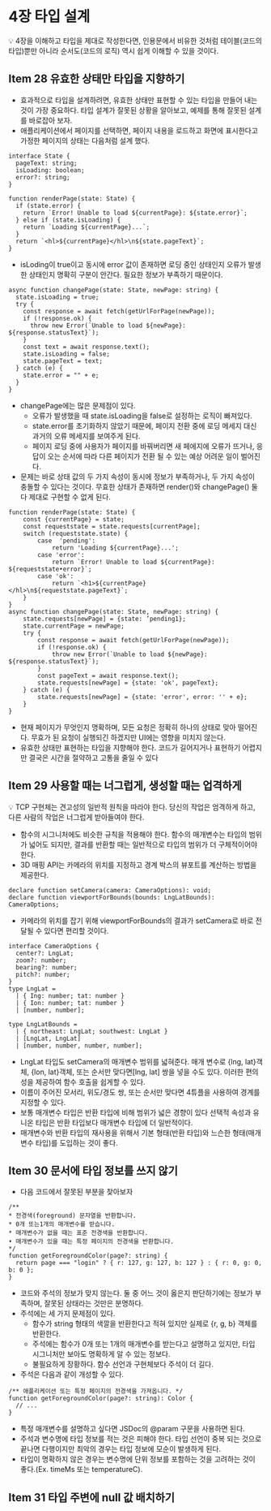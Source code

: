 # 4장 타입 설계

<aside>
💡 4장을 이해하고 타입을 제대로 작성한다면, 인용문에서 비유한 것처럼 테이블(코드의 타입)뿐만 아니라 순서도(코드의 로직) 역시 쉽게 이해할 수 있을 것이다.

</aside>

## Item 28 유효한 상태만 타입을 지향하기

- 효과적으로 타입을 설계하려면, 유효한 상태만 표현할 수 있는 타입을 만들어 내는 것이 가장 중요하다. 타입 설계가 잘못된 상황을 알아보고, 예제를 통해 잘못된 설계를 바로잡아 보자.
- 애플리케이션에서 페이지를 선택하면, 페이지 내용을 로드하고 화면에 표시한다고 가정한 페이지의 상태는 다음처럼 설계 했다.

```tsx
interface State {
  pageText: string;
  isLoading: boolean;
  error?: string;
}

function renderPage(state: State) {
  if (state.error) {
    return `Error! Unable to load ${currentPage}: ${state.error}`;
  } else if (state.isLoading) {
    return `Loading ${currentPage}...`;
  }
  return `<hl>${currentPage}</hl>\n${state.pageText}`;
}
```

- isLoding이 true이고 동시에 error 값이 존재하면 로딩 중인 상태인지 오류가 발생한 상태인지 명확히 구분이 안간다. 필요한 정보가 부족하기 때문이다.

```tsx
async function changePage(state: State, newPage: string) {
  state.isLoading = true;
  try {
    const response = await fetch(getUrlForPage(newPage));
    if (!response.ok) {
      throw new Error(`Unable to load ${newPage}: ${response.statusText}`);
    }
    const text = await response.text();
    state.isLoading = false;
    state.pageText = text;
  } catch (e) {
    state.error = "" + e;
  }
}
```

- changePage에는 많은 문제점이 있다.
  - 오류가 발생했을 때 state.isLoading을 false로 설정하는 로직이 빠져있다.
  - state.error를 초기화하지 않았기 때문에, 페이지 전환 중에 로딩 메세지 대신 과거의 오류 메세지를 보여주게 된다.
  - 페이지 로딩 중에 사용자가 페이지를 바꿔버리면 새 페에지에 오류가 뜨거나, 응답이 오는 순서에 따라 다른 페이지가 전환 될 수 있는 예상 어려운 일이 벌어진다.
- 문제는 바로 상태 값의 두 가지 속성이 동시에 정보가 부족하거나, 두 가지 속성이 충돌할 수 있다는 것이다. 무효한 상태가 존재하면 render()와 changePage() 둘 다 제대로 구현할 수 없게 된다.

```tsx
function renderPage(state: State) {
	const {currentPage} = state;
	const requeststate = state.requests[currentPage];
	switch (requeststate.state) {
		case  'pending':
			return 'Loading ${currentPage}...';
		case 'error':
			return `Error! Unable to load ${currentPage}: ${requeststate•error}`;
		case 'ok':
			return `<h1>${currentPage}</hl>\n${requeststate.pageText}`;
	}
}
async function changePage(state: State, newPage: string) {
	state.requests[newPage] = {state: ’pending1};
	state.currentPage = newPage;
	try {
		const response = await fetch(getUrlForPage(newPage));
		if (!response.ok) {
			throw new Error(`Unable to load ${newPage}: ${response.statusText}`);
		}
		const pageText = await response.text();
		state.requests[newPage] = {state: 'ok', pageText};
	} catch (e) {
		state.requests[newPage] = {state: 'error', error: '' + e};
	}
}
```

- 현재 페이지가 무엇인지 명확하며, 모든 요청은 정확히 하나의 상태로 맞아 떨어진다. 무효가 된 요청이 실행되긴 하겠지만 UI에는 영향을 미치지 않는다.
- 유효한 상태만 표현하는 타입을 지향해야 한다. 코드가 길어지거나 표현하기 어렵지만 결국은 시간을 절약하고 고통을 줄일 수 있다

## Item 29 사용할 때는 너그럽게, 생성할 때는 업격하게

<aside>
💡 TCP 구현체는 견고성의 일반적 원칙을 따라야 한다. 당신의 작업은 엄격하게 하고, 다른 사람의 작업은 너그럽게 받아들여야 한다.

</aside>

- 함수의 시그니처에도 비슷한 규칙을 적용해야 한다. 함수의 매개변수는 타입의 범위가 넓어도 되지만, 결과를 반환할 때는 일반적으로 타입의 범위가 더 구체적이어야 한다.
- 3D 매핑 API는 카메라의 위치를 지정하고 경계 박스의 뷰포트를 계산하는 방법을 제공한다.

```tsx
declare function setCamera(camera: CameraOptions): void;
declare function viewportForBounds(bounds: LngLatBounds): CameraOptions;
```

- 카메라의 위치를 잡기 위해 viewportForBounds의 결과가 setCamera로 바로 전달될 수 있다면 편리할 것이다.

```tsx
interface CameraOptions {
  center?: LngLat;
  zoom?: number;
  bearing?: number;
  pitch?: number;
}
type LngLat =
  | { Ing: number; tat: number }
  | { Ion: number; tat: number }
  | [number, number];

type LngLatBounds =
  | { northeast: LngLat; southwest: LngLat }
  | [LngLat, LngLat]
  | [number, number, number, number];
```

- LngLat 타입도 setCamera의 매개변수 범위를 넓혀준다. 매개 변수로 {lng, lat}객체, {lon, lat}객체, 또는 순서만 맞다면[lng, lat] 쌍을 넣을 수도 있다. 이러한 편의성을 제공하여 함수 호출을 쉽게할 수 있다.
- 이름이 주어진 모서리, 위도/경도 쌍, 또는 순서만 맞다면 4튜플을 사용하여 경계를 지정할 수 있다.
- 보통 매개변수 타입은 반환 타입에 비해 범위가 넓은 경향이 있다 선택적 속성과 유니온 타입은 반환 타입보다 매개변수 타입에 더 일반적이다.
- 매개변수와 반환 타입의 재사용을 위해서 기본 형태(반환 타입)와 느슨한 형태(매개변수 타입)를 도입하는 것이 좋다.

## Item 30 문서에 타입 정보를 쓰지 않기

- 다음 코드에서 잘못된 부분을 찾아보자

```tsx
/**
* 전경색(foreground) 문자열을 반환합니다.
* 0개 또는1개의 매개변수를 받습니다.
* 매개변수가 없을 때는 표준 전경색을 반환합니다.
• 매개변수가 있을 때는 특정 페이지의 전경색을 반환합니다.
*/
function getForegroundColor(page?: string) {
  return page === "login" ? { r: 127, g: 127, b: 127 } : { r: 0, g: 0, b: 0 };
}
```

- 코드와 주석의 정보가 맞지 않는다. 둘 중 어느 것이 옳은지 판단하기에는 정보가 부족하며, 잘못된 상태라는 것만은 분명하다.
- 주석에는 세 가지 문제점이 있다.
  - 함수가 string 형태의 색깔을 반환한다고 적혀 있지만 실제로 {r, g, b} 객체를 반환한다.
  - 주석에는 함수가 0개 또는 1개의 매개변수를 받는다고 설명하고 있지만, 타입 시그니처만 보아도 명확하게 알 수 있는 정보다.
  - 불필요하게 장황하다. 함수 선언과 구현체보다 주석이 더 길다.
- 주석은 다음과 같이 개성할 수 있다.

```tsx
/** 애플리케이션 또는 특정 페이지의 전경색을 가져옵니다. */
function getForegroundColor(page?: string): Color {
  // ...
}
```

- 특정 매개변수를 설명하고 싶다면 JSDoc의 @param 구문을 사용하면 된다.
- 주석과 변수명에 타입 정보를 적는 것은 피해야 한다. 타입 선언이 중복 되는 것으로 끝나면 다행이지만 최악의 경우는 타입 정보에 모순이 발생하게 된다.
- 타입이 명확하지 않은 경우는 변수명에 단위 정보를 포함하는 것을 고려하는 것이 좋다.(Ex. timeMs 또는 temperatureC).

## Item 31 타입 주변에 null 값 배치하기
